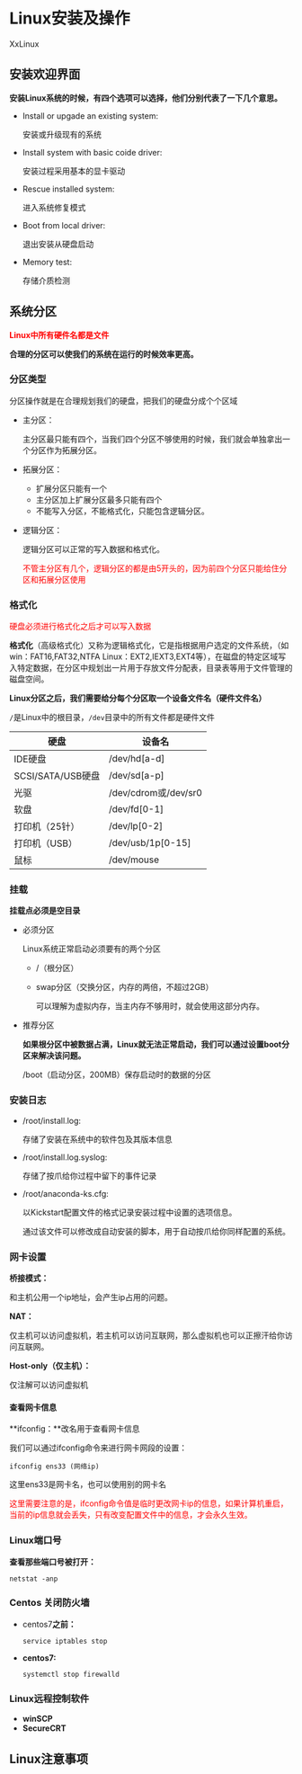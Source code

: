 # Linux安装及操作

XxLinux

## 安装欢迎界面

**安装Linux系统的时候，有四个选项可以选择，他们分别代表了一下几个意思。**

- Install or upgade an existing system:

  安装或升级现有的系统

- Install system with basic coide driver:

  安装过程采用基本的显卡驱动

- Rescue installed system:

  进入系统修复模式

- Boot from local driver:

  退出安装从硬盘启动

- Memory test:

  存储介质检测


## 系统分区

<font color="#F00">**Linux中所有硬件名都是文件**</font>

**合理的分区可以使我们的系统在运行的时候效率更高。**

### 分区类型

分区操作就是在合理规划我们的硬盘，把我们的硬盘分成个个区域

- 主分区：

  主分区最只能有四个，当我们四个分区不够使用的时候，我们就会单独拿出一个分区作为拓展分区。

- 拓展分区：

  - 扩展分区只能有一个
  - 主分区加上扩展分区最多只能有四个
  - 不能写入分区，不能格式化，只能包含逻辑分区。

- 逻辑分区：

  逻辑分区可以正常的写入数据和格式化。

  <font color="#F00">不管主分区有几个，逻辑分区的都是由5开头的，因为前四个分区只能给住分区和拓展分区使用</font>

### 格式化

<font color="#F00">硬盘必须进行格式化之后才可以写入数据</font>

**格式化**（高级格式化）又称为逻辑格式化，它是指根据用户选定的文件系统，（如win：FAT16,FAT32,NTFA  Linux：EXT2,IEXT3,EXT4等），在磁盘的特定区域写入特定数据，在分区中规划出一片用于存放文件分配表，目录表等用于文件管理的磁盘空间。

**Linux分区之后，我们需要给分每个分区取一个设备文件名（硬件文件名）**

`/`是Linux中的根目录，`/dev`目录中的所有文件都是硬件文件

| 硬盘              | 设备名               |
| ----------------- | -------------------- |
| IDE硬盘           | /dev/hd[a-d]         |
| SCSI/SATA/USB硬盘 | /dev/sd[a-p]         |
| 光驱              | /dev/cdrom或/dev/sr0 |
| 软盘              | /dev/fd[0-1]         |
| 打印机（25针）    | /dev/lp[0-2]         |
| 打印机（USB）     | /dev/usb/1p[0-15]    |
| 鼠标              | /dev/mouse           |

### 挂载

**挂载点必须是空目录**

- 必须分区

  Linux系统正常启动必须要有的两个分区

  - /（根分区）

  - swap分区（交换分区，内存的两倍，不超过2GB）

    可以理解为虚拟内存，当主内存不够用时，就会使用这部分内存。

- 推荐分区

  **如果根分区中被数据占满，Linux就无法正常启动，我们可以通过设置boot分区来解决该问题。**

  /boot（启动分区，200MB）保存启动时的数据的分区

### 安装日志

- /root/install.log:

  存储了安装在系统中的软件包及其版本信息

- /root/install.log.syslog:

  存储了按爪给你过程中留下的事件记录

- /root/anaconda-ks.cfg:

  以Kickstart配置文件的格式记录安装过程中设置的选项信息。

  通过该文件可以修改成自动安装的脚本，用于自动按爪给你同样配置的系统。

### 网卡设置

**桥接模式：**

和主机公用一个ip地址，会产生ip占用的问题。

**NAT：**

仅主机可以访问虚拟机，若主机可以访问互联网，那么虚拟机也可以正擦汗给你访问互联网。

**Host-only（仅主机）：**

仅注解可以访问虚拟机

#### 查看网卡信息

**ifconfig：**改名用于查看网卡信息

我们可以通过ifconfig命令来进行网卡网段的设置：

```
ifconfig ens33 (网络ip)
```

这里ens33是网卡名，也可以使用别的网卡名

<font color="#F00">这里需要注意的是，ifconfig命令值是临时更改网卡ip的信息，如果计算机重启，当前的ip信息就会丢失，只有改变配置文件中的信息，才会永久生效。</font>

### Linux端口号

**查看那些端口号被打开：**

```
netstat -anp
```



### Centos 关闭防火墙

- centos7**之前：**

  ```
  service iptables stop
  ```

- **centos7:**

  ```
  systemctl stop firewalld
  ```

### Linux远程控制软件

- **winSCP**
- **SecureCRT**



## Linux注意事项

